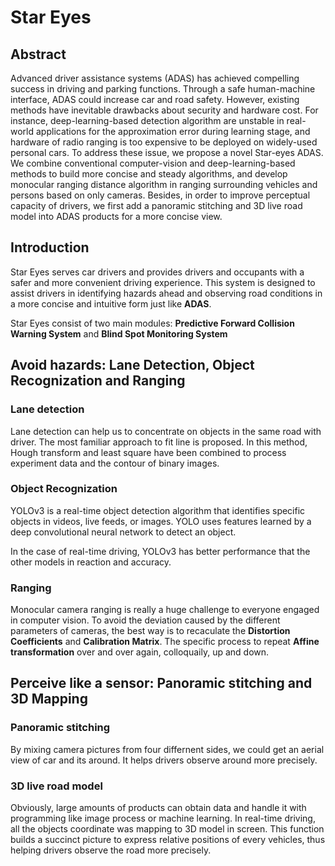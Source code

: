 # Star Eyes

## Abstract
Advanced driver assistance systems (ADAS) has achieved compelling
success in driving and parking functions. Through a safe human-machine interface, ADAS could increase car and road safety. However, existing methods
have inevitable drawbacks about security and hardware cost. For instance, deep-learning-based detection algorithm are unstable in real-world applications for the
approximation error during learning stage, and hardware of radio ranging is too
expensive to be deployed on widely-used personal cars. To address these issue, we
propose a novel Star-eyes ADAS. We combine conventional computer-vision and
deep-learning-based methods to build more concise and steady algorithms, and develop monocular ranging distance algorithm in ranging surrounding vehicles and
persons based on only cameras. Besides, in order to improve perceptual capacity
of drivers, we first add a panoramic stitching and 3D live road model into ADAS
products for a more concise view.

## Introduction

Star Eyes serves car drivers and provides drivers and occupants with a safer and more convenient driving experience. This system is designed to assist drivers in identifying hazards ahead and observing road conditions in a more concise and intuitive form just like **ADAS**.

Star Eyes consist of two main modules: **Predictive Forward Collision Warning System** and **Blind Spot Monitoring System**

## Avoid hazards: Lane Detection, Object Recognization and Ranging

### Lane detection

Lane detection can help us to concentrate on objects in the same road with driver. The most familiar approach to fit line is proposed. In this method, Hough transform and least square have been combined to process experiment data and the contour of binary images.

### Object Recognization

YOLOv3 is a real-time object detection algorithm that identifies specific objects in videos, live feeds, or images. YOLO uses features learned by a deep convolutional neural network to detect an object.

In the case of real-time driving, YOLOv3 has better performance that the other models in reaction and accuracy. 


### Ranging

Monocular camera ranging is really a huge challenge to everyone engaged in computer vision. To avoid the deviation caused by the different parameters of cameras, the best way is to recaculate the **Distortion Coefficients** and **Calibration Matrix**. The specific process to repeat **Affine transformation** over and over again, colloquaily, up and down.

## Perceive like a sensor: Panoramic stitching and 3D Mapping

### Panoramic stitching

By mixing camera pictures from four differnent sides, we could get an aerial view of car and its around. It helps drivers observe around more precisely.

### 3D live road model

Obviously, large amounts of products can obtain data and handle it with programming like image process or machine learning. In real-time driving, all the objects coordinate was mapping to 3D model in screen. This function builds a succinct picture to express relative positions of every vehicles, thus helping drivers observe the road more precisely.



